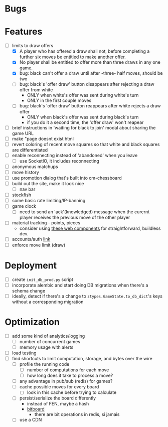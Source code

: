 # Bugs

# Features
- [ ] limits to draw offers
    - [x] A player who has offered a draw shall not, before completing a further six moves be entitled to make another offer. 
    - [x] No player shall be entitled to offer more than three draws in any one game.
    - [x] bug: black can't offer a draw until after -three- half moves, should be two
    - [ ] bug: black's 'offer draw' button disappears after rejecting a draw offer from white
      - ONLY when white's offer was sent during white's turn
      - ONLY in the first couple moves
    - [ ] bug: black's 'offer draw' button reappears after white rejects a draw offer
      - ONLY when black's offer was sent during black's turn
      - if you do it a second time, the 'offer draw' won't reapear
- [ ] brief instructions in 'waiting for black to join' modal about sharing the game URL
- [ ] make "page doesnt exist html
- [ ] revert coloring of recent move squares so that white and black squares are differentiated
- [ ] enable reconnecting instead of 'abandoned' when you leave
  - [ ] use SocketIO, it includes reconnecting
- [ ] anonymous matchups
- [ ] move history
- [ ] use promotion dialog that's built into cm-chessboard
- [ ] build out the site, make it look nice
  - [ ] nav bar
- [ ] stockfish
- [ ] some basic rate limiting/IP-banning
- [ ] game clock
  - [ ] need to send an 'ack'(knowledged) message when the curernt player receives the previous move of the other player
- [ ] material tracking - points, pieces
  - consider using [these web components](https://shoelace.style/) for straightforward, buildless dev.
- [ ] accounts/auth [link](https://websockets.readthedocs.io/en/10.4/topics/authentication.html#sending-credentials)
- [ ] enforce move limit (draw)

# Deployment
- [ ] create `init_db_prod.py` script 
- [ ] incorporate alembic and start doing DB migrations when there's a schema change
- [ ] ideally, detect if there's a change to `ztypes.GameState.to_db_dict`'s keys without a corresponding migration

# Optimization
- [ ] add some kind of analytics/logging
  - [ ] number of concurrent games
  - [ ] memory usage with alerts
- [ ] load testing
- [ ] find shortcuts to limit computation, storage, and bytes over the wire
  - [ ] profile the running code
    - [ ] number of computations for each move
    - [ ] how long does it take to process a move?
  - [ ] any advantage in pub/sub (redis) for games?
  - [ ] cache possible moves for every board
    - [ ] look in this cache before trying to calculate
  - [ ] persist/serialize the board differently
    - instead of FEN, maybe a hash
    - [bitboard](https://blog.devgenius.io/improve-as-a-software-engineer-by-writing-a-chess-engine-c360109371aa)
      - there are bit operations in redis, si jamais
  - [ ] use a CDN
